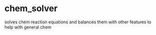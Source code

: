# chem_solver
solves chem reaction equations and balances them with other features to help with general chem 
